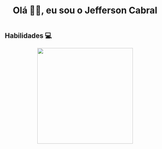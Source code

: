 <h1 align="center"> Olá 👋🏻, eu sou o Jefferson Cabral </br> 
</h1>
<!-- <p align="center"> ⚡</p> -->
<p align="center">
  <a href="#" target="_blank"><img alt="" src="https://img.shields.io/badge/Portfolio-000?logo=vercel&logoColor=yellow&style=for-the-badge" style="vertical-align:center" /></a>
</p>

## Habilidades 💻
<p align="center">
  <a href="https://skillicons.dev">
    <img width='300' src="https://skillicons.dev/icons?i=php,laravel,typescript,react,mysql,python,js,aws" />
  </a>
</p>






